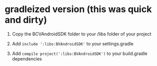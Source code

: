gradleized version (this was quick and dirty)
==================
1) Copy the BCVAndroidSDK folder to your /libs folder of your project

2) Add ```include ':libs:BVAndroidSDK'``` to your settings.gradle

3) Add ```compile project(':libs:BVAndroidSDK')``` to your build.gradle dependencies
 



